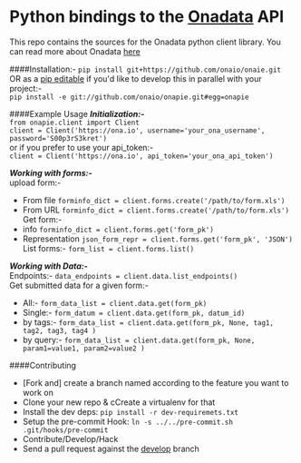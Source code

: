Python bindings to the [Onadata][1] API
=====================
This repo contains the sources for the Onadata python client library. 
You can read more about Onadata [here][1]

####Installation:-
`pip install git+https://github.com/onaio/onaie.git`  
OR as a [pip editable](http://pip.readthedocs.org/en/latest/reference/pip_install.html#editable-installs) if you'd like to develop this in parallel with your project:-  
`pip install -e git://github.com/onaio/onapie.git#egg=onapie`  

####Example Usage
***Initialization:-***  
`from onapie.client import Client`  
`client = Client('https://ona.io', username='your_ona_username', password='S00p3rS3kret')`  
or if you prefer to use your api_token:-  
`client = Client('https://ona.io', api_token='your_ona_api_token')`  

***Working with forms:-***  
upload form:-  
 - From file `forminfo_dict = client.forms.create('/path/to/form.xls')`  
 - From URL  `forminfo_dict = client.forms.create('/path/to/form.xls')`  
Get form:-  
 - info `forminfo_dict = client.forms.get('form_pk')`  
 - Representation `json_form_repr = client.forms.get('form_pk', 'JSON')`  
List forms:- `form_list = client.forms.list()`  

***Working with Data:-***  
Endpoints:- `data_endpoints = client.data.list_endpoints()`  
Get submitted data for a given form:- 
 - All:- `form_data_list = client.data.get(form_pk)`  
 - Single:- `form_datum = client.data.get(form_pk, datum_id)`  
 - by tags:- `form_data_list = client.data.get(form_pk, None, tag1, tag2, tag3, tag4 )`  
 - by query:- `form_data_list = client.data.get(form_pk, None, param1=value1, param2=value2 )`  

####Contributing
- [Fork and] create a branch named according to the feature you want to work on  
- Clone your new repo & cCreate a virtualenv for that
- Install the dev deps: `pip install -r dev-requiremets.txt`
- Setup the pre-commit Hook: `ln -s ../../pre-commit.sh .git/hooks/pre-commit`
- Contribute/Develop/Hack
- Send a pull request against the [develop][2] branch


[1]: https://github.com/onaio/onadata
[2]: https://github.com/onaio/onapie/tree/develop
